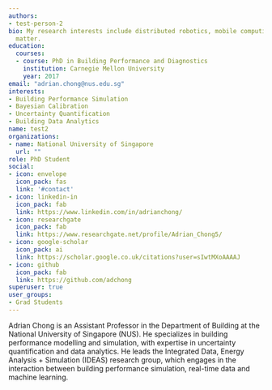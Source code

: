 ```yaml
---
authors:
- test-person-2
bio: My research interests include distributed robotics, mobile computing and programmable
  matter.
education:
  courses:
  - course: PhD in Building Performance and Diagnostics
    institution: Carnegie Mellon University
    year: 2017
email: "adrian.chong@nus.edu.sg"
interests:
- Building Performance Simulation
- Bayesian Calibration 
- Uncertainty Quantification
- Building Data Analytics
name: test2
organizations:
- name: National University of Singapore
  url: ""
role: PhD Student
social:
- icon: envelope
  icon_pack: fas
  link: '#contact'
- icon: linkedin-in
  icon_pack: fab
  link: https://www.linkedin.com/in/adrianchong/
- icon: researchgate
  icon_pack: fab
  link: https://www.researchgate.net/profile/Adrian_Chong5/
- icon: google-scholar
  icon_pack: ai
  link: https://scholar.google.co.uk/citations?user=sIwtMXoAAAAJ
- icon: github
  icon_pack: fab
  link: https://github.com/adchong
superuser: true
user_groups:
- Grad Students
---
```


Adrian Chong is an Assistant Professor in the Department of Building at the National University of Singapore (NUS). He specializes in building performance modelling and simulation, with expertise in uncertainty quantification and data analytics. He leads the Integrated Data, Energy Analysis + Simulation (IDEAS) research group, which engages in the interaction between building performance simulation, real-time data and machine learning.



